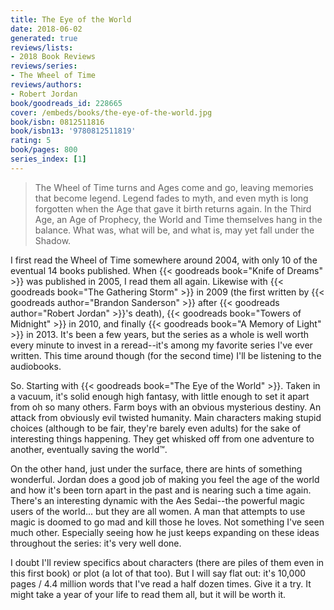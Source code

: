 ```yaml
---
title: The Eye of the World
date: 2018-06-02
generated: true
reviews/lists:
- 2018 Book Reviews
reviews/series:
- The Wheel of Time
reviews/authors:
- Robert Jordan
book/goodreads_id: 228665
cover: /embeds/books/the-eye-of-the-world.jpg
book/isbn: 0812511816
book/isbn13: '9780812511819'
rating: 5
book/pages: 800
series_index: [1]
---
```

> The Wheel of Time turns and Ages come and go, leaving memories that become legend. Legend fades to myth, and even myth is long forgotten when the Age that gave it birth returns again. In the Third Age, an Age of Prophecy, the World and Time themselves hang in the balance. What was, what will be, and what is, may yet fall under the Shadow.

I first read the Wheel of Time somewhere around 2004, with only 10 of the eventual 14 books published. When {{< goodreads book="Knife of Dreams" >}} was published in 2005, I read them all again. Likewise with {{< goodreads book="The Gathering Storm" >}} in 2009 (the first written by {{< goodreads author="Brandon Sanderson" >}} after {{< goodreads author="Robert Jordan" >}}'s death), {{< goodreads book="Towers of Midnight" >}} in 2010, and finally {{< goodreads book="A Memory of Light" >}} in 2013. It's been a few years, but the series as a whole is well worth every minute to invest in a reread--it's among my favorite series I've ever written. This time around though (for the second time) I'll be listening to the audiobooks.  

<!--more-->

So. Starting with {{< goodreads book="The Eye of the World" >}}. Taken in a vacuum, it's solid enough high fantasy, with little enough to set it apart from oh so many others. Farm boys with an obvious mysterious destiny. An attack from obviously evil twisted humanity. Main characters making stupid choices (although to be fair, they're barely even adults) for the sake of interesting things happening. They get whisked off from one adventure to another, eventually saving the world™.  

On the other hand, just under the surface, there are hints of something wonderful. Jordan does a good job of making you feel the age of the world and how it's been torn apart in the past and is nearing such a time again. There's an interesting dynamic with the Aes Sedai--the powerful magic users of the world... but they are all women. A man that attempts to use magic is doomed to go mad and kill those he loves. Not something I've seen much other. Especially seeing how he just keeps expanding on these ideas throughout the series: it's very well done.  

I doubt I'll review specifics about characters (there are piles of them even in this first book) or plot (a lot of that too). But I will say flat out: it's 10,000 pages / 4.4 million words that I've read a half dozen times. Give it a try. It might take a year of your life to read them all, but it will be worth it.